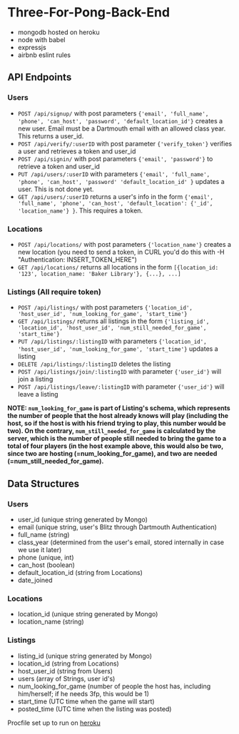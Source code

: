 
# Three-For-Pong-Back-End

* mongodb hosted on heroku
* node with babel
* expressjs
* airbnb eslint rules

## API Endpoints
### Users
* `POST /api/signup/` with post parameters `{'email', 'full_name', 'phone', 'can_host', 'password', 'default_location_id'}` creates a new user. Email must be a Dartmouth email with an allowed class year. This returns a user_id.
* `POST /api/verify/:userID` with post parameter `{'verify_token'}` verifies a user and retrieves a token and user_id
* `POST /api/signin/` with post parameters `{'email', 'password'}` to retrieve a token and user_id
* `PUT /api/users/:userID` with parameters `{'email', 'full_name', 'phone', 'can_host', 'password' 'default_location_id' }` updates a user. This is not done yet.
* `GET /api/users/:userID` returns a user's info in the form `{'email', 'full_name', 'phone', 'can_host', 'default_location': {'_id', 'location_name'} }`. This requires a token.

### Locations
* `POST /api/locations/` with post parameters `{'location_name'}` creates a new location (you need to send a token, in CURL you'd do this with -H "Authentication: INSERT_TOKEN_HERE")
* `GET /api/locations/` returns all locations in the form `[{location_id: '123', location_name: 'Baker Library'}, {...}, ...]`

### Listings (All require token)
* `POST /api/listings/` with post parameters `{'location_id', 'host_user_id', 'num_looking_for_game', 'start_time'}`
* `GET /api/listings/` returns all listings in the form `{'listing_id', 'location_id', 'host_user_id', 'num_still_needed_for_game', 'start_time'}`
* `PUT /api/listings/:listingID` with parameters `{'location_id', 'host_user_id', 'num_looking_for_game', 'start_time'}` updates a listing
* `DELETE /api/listings/:listingID` deletes the listing
* `POST /api/listings/join/:listingID` with parameter `{'user_id'}` will join a listing
* `POST /api/listings/leave/:listingID` with parameter `{'user_id'}` will leave a listing

**NOTE: `num_looking_for_game` is part of Listing's schema, which represents the number of people that the host already knows will play (including the host, so if the host is with his friend trying to play, this number would be two). On the contrary, `num_still_needed_for_game` is calculated by the server, which is the number of people still needed to bring the game to a total of four players (in the host example above, this would also be two, since two are hosting (=num_looking_for_game), and two are needed (=num_still_needed_for_game).**

## Data Structures

### Users
*	user_id (unique string generated by Mongo)
* email (unique string, user's Blitz through Dartmouth Authentication)
*	full_name (string)
* class_year (determined from the user's email, stored internally in case we use it later)
*	phone (unique, int)
*	can_host (boolean)
*	default_location_id (string from Locations)
*	date_joined

### Locations
*	location_id (unique string generated by Mongo)
*	location_name (string)

### Listings
*	listing_id (unique string generated by Mongo)
*	location_id (string from Locations)
*	host_user_id (string from Users)
*	users (array of Strings, user id's)
*	num_looking_for_game (number of people the host has, including him/herself; if he needs 3fp, this would be 1)
*	start_time (UTC time when the game will start)
*	posted_time (UTC time when the listing was posted)


Procfile set up to run on [heroku](https://devcenter.heroku.com/articles/getting-started-with-nodejs#deploy-the-app)
